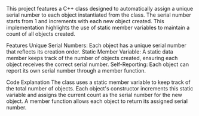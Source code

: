 This project features a C++ class designed to automatically assign a unique serial number to each object instantiated from the class. The serial number starts from 1 and increments with each new object created. This implementation highlights the use of static member variables to maintain a count of all objects created.

Features
Unique Serial Numbers: Each object has a unique serial number that reflects its creation order.
Static Member Variable: A static data member keeps track of the number of objects created, ensuring each object receives the correct serial number.
Self-Reporting: Each object can report its own serial number through a member function.


Code Explanation
The class uses a static member variable to keep track of the total number of objects.
Each object's constructor increments this static variable and assigns the current count as the serial number for the new object.
A member function allows each object to return its assigned serial number.
